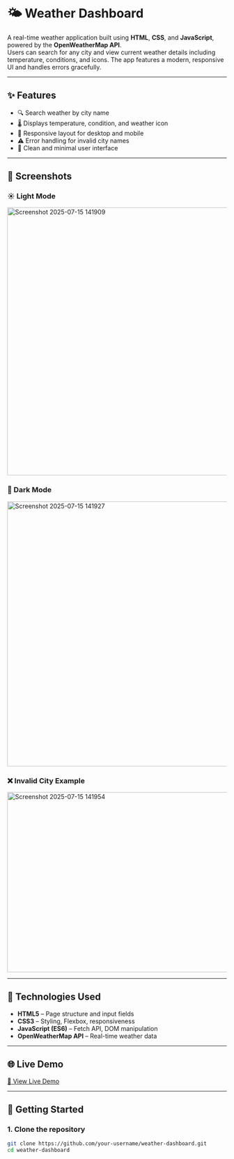 # 🌤️ Weather Dashboard

A real-time weather application built using **HTML**, **CSS**, and **JavaScript**, powered by the **OpenWeatherMap API**.  
Users can search for any city and view current weather details including temperature, conditions, and icons. The app features a modern, responsive UI and handles errors gracefully.

---

## ✨ Features

- 🔍 Search weather by city name
- 🌡️ Displays temperature, condition, and weather icon
- 📱 Responsive layout for desktop and mobile
- ⚠️ Error handling for invalid city names
- 🎨 Clean and minimal user interface

---

## 📸 Screenshots

### ☀️ Light Mode
<img width="526" height="616" alt="Screenshot 2025-07-15 141909" src="https://github.com/user-attachments/assets/919b2662-d766-4475-a713-b227f0bb87fd" />


### 🌙 Dark Mode
<img width="520" height="609" alt="Screenshot 2025-07-15 141927" src="https://github.com/user-attachments/assets/cf72e14c-d9c3-4390-b742-bebf804674c6" />


### ❌ Invalid City Example
<img width="527" height="414" alt="Screenshot 2025-07-15 141954" src="https://github.com/user-attachments/assets/7a3fd08a-613b-407d-80b1-6b1bf24184bd" />


---

## 🔧 Technologies Used

- **HTML5** – Page structure and input fields
- **CSS3** – Styling, Flexbox, responsiveness
- **JavaScript (ES6)** – Fetch API, DOM manipulation
- **OpenWeatherMap API** – Real-time weather data

---

## 🌐 Live Demo

[🔗 View Live Demo](https://pys.verma.github.io/JS-Weather-Dashboard/)  

---

## 🚀 Getting Started

### 1. Clone the repository

```bash
git clone https://github.com/your-username/weather-dashboard.git
cd weather-dashboard
